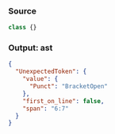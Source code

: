 ### Source
```js parse:stmt
class {}
```

### Output: ast
```json
{
  "UnexpectedToken": {
    "value": {
      "Punct": "BracketOpen"
    },
    "first_on_line": false,
    "span": "6:7"
  }
}
```
